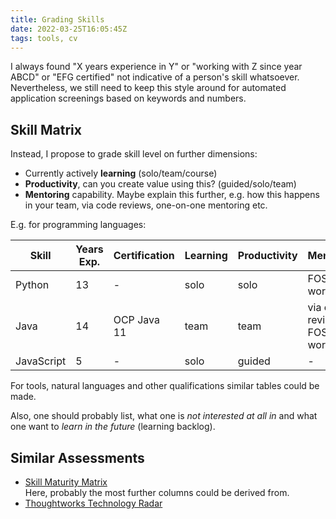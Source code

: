 ```yaml
---
title: Grading Skills
date: 2022-03-25T16:05:45Z
tags: tools, cv
---
```


I always found "X years experience in Y" or "working with Z since year ABCD" or "EFG certified" not indicative of a person's skill whatsoever.
Nevertheless, we still need to keep this style around for automated application screenings based on keywords and numbers.

## Skill Matrix

Instead, I propose to grade skill level on further dimensions:

* Currently actively **learning** (solo/team/course)
* **Productivity**, can you create value using this? (guided/solo/team)
* **Mentoring** capability. Maybe explain this further, e.g. how this happens in your team, via code reviews, one-on-one mentoring etc.

E.g. for programming languages:

|Skill|Years Exp.|Certification|Learning|Productivity|Mentoring|
|---|---|---|---|---|---|
|Python|13|-|solo|solo|FOSS work|
|Java|14|OCP Java 11|team|team|via code reviews, FOSS work|
|JavaScript|5|-|solo|guided| - |

For tools, natural languages and other qualifications similar tables could be made.

Also, one should probably list, what one is *not interested at all in* and what one want to *learn in the future* (learning backlog).

## Similar Assessments

* [Skill Maturity Matrix](https://www.cpj.fyi/the-undercurrent-skills-maturity-matrix/) <br>
  Here, probably the most further columns could be derived from.
* [Thoughtworks Technology Radar](https://www.thoughtworks.com/en-de/radar)

